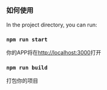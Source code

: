 ## `如何使用`

In the project directory, you can run:

### `npm run start`

你的APP将在[http://localhost:3000](http://localhost:3000)打开

### `npm run build`

打包你的项目
